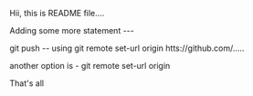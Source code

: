Hii, this is README file....


Adding some more statement ---

git push -- using git remote set-url origin htts://<token-name>github.com/.....

another option is - git remote set-url origin <ssh-command>


That's all
